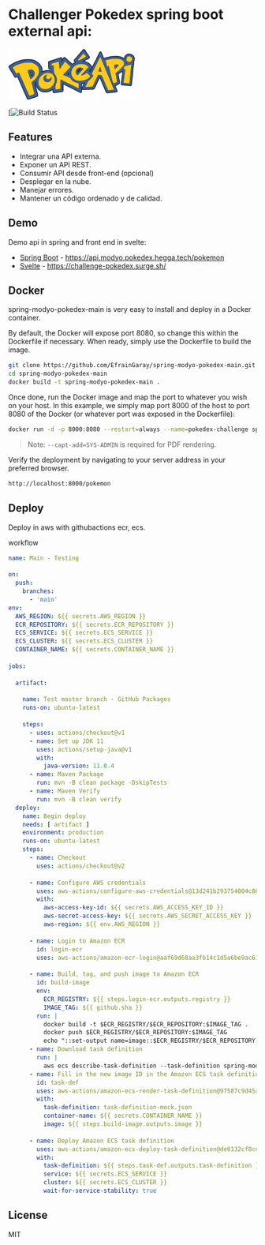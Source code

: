 # Challenger Pokedex spring boot external api:
[![N|Solid](https://raw.githubusercontent.com/PokeAPI/media/master/logo/pokeapi_256.png)](https://pokeapi.co/)

[![Build Status](https://github.com/EfrainGaray/spring-modyo-pokedex-main/actions/workflows/main.yaml/badge.svg)


## Features

- Integrar una API externa.
- Exponer un API REST.
- Consumir API desde front-end (opcional)
- Desplegar en la nube.
- Manejar errores.
- Mantener un código ordenado y de calidad.


## Demo

Demo api in spring and front end in svelte:

- [Spring Boot](https://spring.io/) - https://api.modyo.pokedex.hegga.tech/pokemon
- [Svelte](https://svelte.dev/) - https://challenge-pokedex.surge.sh/


## Docker

spring-modyo-pokedex-main is very easy to install and deploy in a Docker container.

By default, the Docker will expose port 8080, so change this within the
Dockerfile if necessary. When ready, simply use the Dockerfile to
build the image.

```sh
git clone https://github.com/EfrainGaray/spring-modyo-pokedex-main.git
cd spring-modyo-pokedex-main
docker build -t spring-modyo-pokedex-main .
```

Once done, run the Docker image and map the port to whatever you wish on
your host. In this example, we simply map port 8000 of the host to
port 8080 of the Docker (or whatever port was exposed in the Dockerfile):

```sh
docker run -d -p 8000:8080 --restart=always --name=pokedex-challenge spring-modyo-pokedex-main
```

> Note: `--capt-add=SYS-ADMIN` is required for PDF rendering.

Verify the deployment by navigating to your server address in
your preferred browser.

```sh
http://localhost:8000/pokemon
```

## Deploy

Deploy in aws with githubactions ecr, ecs.

workflow
```yaml
name: Main - Testing

on:
  push:
    branches:
      - 'main'
env:
  AWS_REGION: ${{ secrets.AWS_REGION }}
  ECR_REPOSITORY: ${{ secrets.ECR_REPOSITORY }}
  ECS_SERVICE: ${{ secrets.ECS_SERVICE }}
  ECS_CLUSTER: ${{ secrets.ECS_CLUSTER }}
  CONTAINER_NAME: ${{ secrets.CONTAINER_NAME }}
  
jobs:

  artifact:

    name: Test master branch - GitHub Packages
    runs-on: ubuntu-latest

    steps:
      - uses: actions/checkout@v1
      - name: Set up JDK 11
        uses: actions/setup-java@v1
        with:
          java-version: 11.0.4
      - name: Maven Package
        run: mvn -B clean package -DskipTests
      - name: Maven Verify
        run: mvn -B clean verify
  deploy:
    name: Begin deploy
    needs: [ artifact ]
    environment: production
    runs-on: ubuntu-latest
    steps:
      - name: Checkout
        uses: actions/checkout@v2

      - name: Configure AWS credentials
        uses: aws-actions/configure-aws-credentials@13d241b293754004c80624b5567555c4a39ffbe3
        with:
          aws-access-key-id: ${{ secrets.AWS_ACCESS_KEY_ID }}
          aws-secret-access-key: ${{ secrets.AWS_SECRET_ACCESS_KEY }}
          aws-region: ${{ env.AWS_REGION }}

      - name: Login to Amazon ECR
        id: login-ecr
        uses: aws-actions/amazon-ecr-login@aaf69d68aa3fb14c1d5a6be9ac61fe15b48453a2

      - name: Build, tag, and push image to Amazon ECR
        id: build-image
        env:
          ECR_REGISTRY: ${{ steps.login-ecr.outputs.registry }}
          IMAGE_TAG: ${{ github.sha }}
        run: |
          docker build -t $ECR_REGISTRY/$ECR_REPOSITORY:$IMAGE_TAG .
          docker push $ECR_REGISTRY/$ECR_REPOSITORY:$IMAGE_TAG
          echo "::set-output name=image::$ECR_REGISTRY/$ECR_REPOSITORY:$IMAGE_TAG"
      - name: Download task definition
        run: |
          aws ecs describe-task-definition --task-definition spring-modyo-pokedex-challenge-task --query taskDefinition > task-definition.json
      - name: Fill in the new image ID in the Amazon ECS task definition
        id: task-def
        uses: aws-actions/amazon-ecs-render-task-definition@97587c9d45a4930bf0e3da8dd2feb2a463cf4a3a
        with:
          task-definition: task-definition-mock.json
          container-name: ${{ secrets.CONTAINER_NAME }}
          image: ${{ steps.build-image.outputs.image }}

      - name: Deploy Amazon ECS task definition
        uses: aws-actions/amazon-ecs-deploy-task-definition@de0132cf8cdedb79975c6d42b77eb7ea193cf28e
        with:
          task-definition: ${{ steps.task-def.outputs.task-definition }}
          service: ${{ secrets.ECS_SERVICE }}
          cluster: ${{ secrets.ECS_CLUSTER }}
          wait-for-service-stability: true
```

## License

MIT
